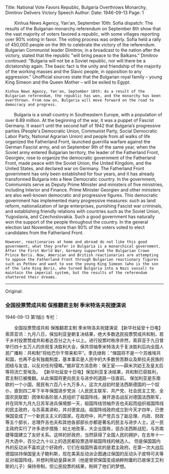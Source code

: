 Title: National Vote Favors Republic, Bulgaria Overthrows Monarchy, Dimitrov Delivers Victory Speech
Author:
Date: 1946-09-13
Page: 1

　　Xinhua News Agency, Yan'an, September 10th: Sofia dispatch: The results of the Bulgarian monarchy referendum on September 8th show that the vast majority of voters favored a republic, with some villages reporting over 90% voting in favor. The voting process was orderly. Sofia held a rally of 450,000 people on the 9th to celebrate the victory of the referendum. Bulgarian Communist leader Dimitrov, in a broadcast to the nation after the victory, stated that the republic "will bring peace to the Balkans." Dimitrov continued: "Bulgaria will not be a Soviet republic, nor will there be a dictatorship again. The basic fact is the unity and friendship of the majority of the working masses and the Slavic people, in opposition to any aggression." Unofficial sources state that the Bulgarian royal family – young King Simeon and the Queen Mother – will be exiled to Egypt.
    
    Xinhua News Agency, Yan'an, September 10th: As a result of the Bulgarian referendum, the republic has won, and the monarchy has been overthrown. From now on, Bulgaria will move forward on the road to democracy and progress.

　　Bulgaria is a small country in Southeastern Europe, with a population of over 6.89 million. At the beginning of the war, it was a puppet of Fascist Germany. It wasn't until the second half of 1942 that Bulgaria’s progressive parties (People's Democratic Union, Communist Party, Social Democratic Labor Party, National Agrarian Union) and people from all walks of life organized the Fatherland Front, launched guerrilla warfare against the German Fascist army, and on September 9th of the same year, when the Soviet army entered Bulgarian territory, the leader of the Fatherland Front, Georgiev, rose to organize the democratic government of the Fatherland Front, made peace with the Soviet Union, the United Kingdom, and the United States, and declared war on Germany. The Fatherland Front government has only been established for four years, and it has already transformed Bulgaria into a New Democratic country. In the government, Communists serve as Deputy Prime Minister and ministers of five ministries, including Interior and Finance. Prime Minister Georgiev and other ministers are also well-known democratic and progressive figures. This democratic government has implemented many progressive measures: such as land reform, nationalization of large enterprises, punishing Fascist war criminals, and establishing friendly relations with countries such as the Soviet Union, Yugoslavia, and Czechoslovakia. Such a good government has naturally won the support of the people throughout the country. In the general election last November, more than 90% of the voters voted to elect candidates from the Fatherland Front.
    
    However, reactionaries at home and abroad do not like this good government; what they prefer in Bulgaria is a monarchical government. After the First World War, Germany supported the Bulgarian Crown Prince Boris. Now, American and British reactionaries are attempting to oppose the Fatherland Front through Bulgarian reactionary figures such as Petkov and want to use the young King Simeon (who is the son of the late King Boris, who turned Bulgaria into a Nazi vassal) to maintain the imperial system, but the results of the referendum shattered their dreams.



<hr /> 

Original: 


### 全国投票赞成共和  保推翻君主制  季米特洛夫祝捷演说

1946-09-13
第1版()
专栏：

　　全国投票赞成共和
    保推翻君主制
    季米特洛夫祝捷演说
    【新华社延安十日电】索菲亚讯：九月八日，保加利亚皇朝复决结果，绝大多数选民投票赞成共和制，若干乡村投票赞成共和者达百分之九十以上。进行投票时秩序井然，索菲亚于九日曾举行四十五万人的庆祝复决胜利大会，保共领袖季米特洛夫于复决胜利后向全国人民广播称：共和制“将给巴尔干带来和平”。季氏继称：“保国将不是一个苏维埃共和国，也再不会有独裁制度，基本事实是人民中的大多数劳苦群众及斯拉夫民族的团结与友谊，以反对任何侵略。”据非官方消息称：保王室——薛米洪幼王及皇太后等将流亡至埃及。
    【新华社延安十日电】保加利亚复决结果，共和制已获胜利，君主制已被推翻。从此保国将更向民主与进步的道路一往直前。
    保加利亚是东南欧的一个小国，居民有六百八十九万多人，这次大战初时是法西斯德国的一个奴仆，直到四二年下半年保国进步党派（人民民主联军、共产党、社会民主工党、全国农民联盟）团体和各阶层人民组织了祖国阵线，展开游击战反对德国法西斯军，并在同年九月九日苏军进兵保境那一天，祖国阵线领袖乔吉也夫起而组织祖国阵线的民主政府，与苏英美讲和，并对德宣战。祖国阵线政府成立到今天才四年，已使保国变成了一个新民主主义的国家。在政府中，共产党员当了副总理、内政、财政等五个部长，总理乔吉也夫和其他各部部长亦都是著名的民主与进步人士。这一民主政府实行了许多进步措施：如土地改革，大企业国有，惩办法西斯战犯，与苏南捷等国建立了友好关系。这样的好政府，当然获得了全国人民的拥护，在去年十一月大选中，百分之九十以上的选民都投票选举祖国阵线的候选人。
    但是保国国内外的反动派不喜欢这个好政府，它们在祖国所喜欢的是君主政府。在第一次大战后德国扶持保国皇太子鲍利斯，现在美英反动派企图通过保国的反动头子皮特可夫等反对祖国阵线，并想利用幼皇薛米洪（他是曾把保国变成纳粹附庸的已故保王艾利斯的儿子）保持帝制，但公民投票的结果，粉碎了他们的梦想。
